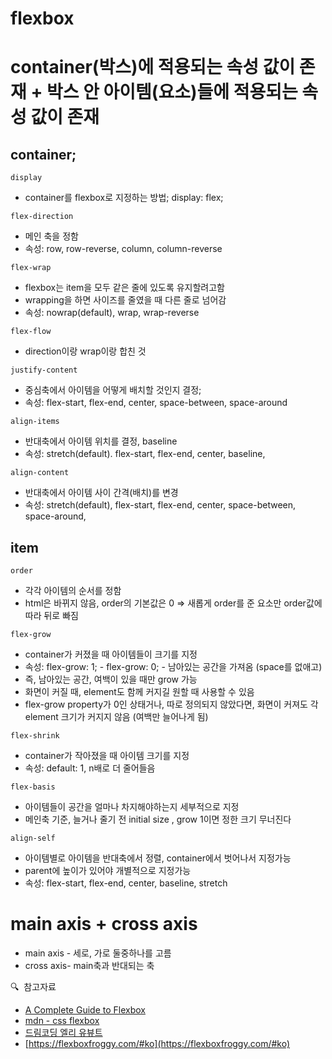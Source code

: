 # flexbox

# container(박스)에 적용되는 속성 값이 존재 + 박스 안 아이템(요소)들에 적용되는 속성 값이 존재

## container;

`display`

- container를 flexbox로 지정하는 방법; display: flex;

`flex-direction`

- 메인 축을 정함
- 속성: row, row-reverse, column, column-reverse

`flex-wrap`

- flexbox는 item을 모두 같은 줄에 있도록 유지할려고함
- wrapping을 하면 사이즈를 줄였을 때 다른 줄로 넘어감
- 속성: nowrap(default), wrap, wrap-reverse

`flex-flow`

- direction이랑 wrap이랑 합친 것

`justify-content`

- 중심축에서 아이템을 어떻게 배치할 것인지 결정;
- 속성: flex-start, flex-end, center, space-between, space-around

`align-items`

- 반대축에서 아이템 위치를 결정, baseline
- 속성: stretch(default). flex-start, flex-end, center, baseline,

`align-content`

- 반대축에서 아이템 사이 간격(배치)를 변경
- 속성: stretch(default), flex-start, flex-end, center, space-between, space-around,

## item

`order`

- 각각 아이템의 순서를 정함
- html은 바뀌지 않음, order의 기본값은 0 ⇒ 새롭게 order를 준 요소만 order값에 따라 뒤로 빠짐

`flex-grow`

- container가 커졌을 때 아이템들이 크기를 지정
- 속성: flex-grow: 1; - flex-grow: 0; - 남아있는 공간을 가져옴 (space를 없애고)
- 즉, 남아있는 공간, 여백이 있을 때만 grow 가능
- 화면이 커질 때, element도 함께 커지길 원할 때 사용할 수 있음
- flex-grow property가 0인 상태거나, 따로 정의되지 않았다면, 화면이 커져도 각 element 크기가 커지지 않음 (여백만 늘어나게 됨)

`flex-shrink`

- container가 작아졌을 때 아이템 크기를 지정
- 속성: default: 1, n배로 더 줄어들음

`flex-basis`

- 아이템들이 공간을 얼마나 차지해야하는지 세부적으로 지정
- 메인축 기준, 늘거나 줄기 전 initial size , grow 1이면 정한 크기 무너진다

`align-self`

- 아이템별로 아이템을 반대축에서 정렬, container에서 벗어나서 지정가능
- parent에 높이가 있어야 개별적으로 지정가능
- 속성: flex-start, flex-end, center, baseline, stretch

# main axis + cross axis

- main axis - 세로, 가로 둘중하나를 고름
- cross axis- main축과 반대되는 축

🔍  참고자료

- [A Complete Guide to Flexbox](https://css-tricks.com/snippets/css/a-guide-to-flexbox/)
- [mdn - css flexbox](https://developer.mozilla.org/ko/docs/Learn/CSS/CSS_layout/Flexbox)
- [드림코딩 엘리 유뷰트](https://www.youtube.com/watch?v=7neASrWEFEM)
- [https://flexboxfroggy.com/#ko](https://flexboxfroggy.com/#ko)
